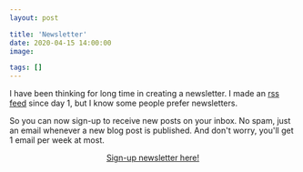 ```yaml
---
layout: post

title: 'Newsletter'
date: 2020-04-15 14:00:00
image: 

tags: []
---
```


<span class="dropcap">I</span> have been thinking for long time in creating a newsletter. I made an [rss feed](/feed.xml) since day 1, but I know some people prefer newsletters.

So you can now sign-up to receive new posts on your inbox. No spam, just an email whenever a new blog post is published. And don't worry, you'll get 1 email per week at most.

<p align='center'>
 <a href="{{ site.newsletter }}" class='button'>Sign-up newsletter here!</a> 
 <p>
